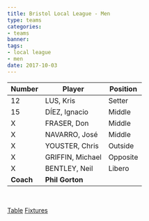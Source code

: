 ```yaml
---
title: Bristol Local League - Men
type: teams
categories:
- teams
banner:
tags:
- local league
- men
date: 2017-10-03
---
```


Number 	  | Player 			 | Position
------ 	  | ------ 			 | --------
12 		  | LUS, Kris 		 | Setter
15 		  | DÍEZ, Ignacio 	 | Middle
X 		  | FRASER, Don		 | Middle
X 		  | NAVARRO, José 	 | Middle
X 		  | YOUSTER, Chris	 | Outside
X 		  | GRIFFIN, Michael | Opposite
X 		  | BENTLEY, Neil 	 | Libero
**Coach** | **Phil Gorton**

<br/>

<a href="https://www.volleyballengland.org/competitions/national_volleyball_league/league_tables?comp=VE1&season=VE83036551&division=VE14801527" class="results">Table</a>
<a href="https://www.volleyballengland.org/competitions/national_volleyball_league/fixtures?season=VE83036551&division=VE14801527&teamID=BHA062436&month=all&sr=0" class="results">Fixtures</a>
